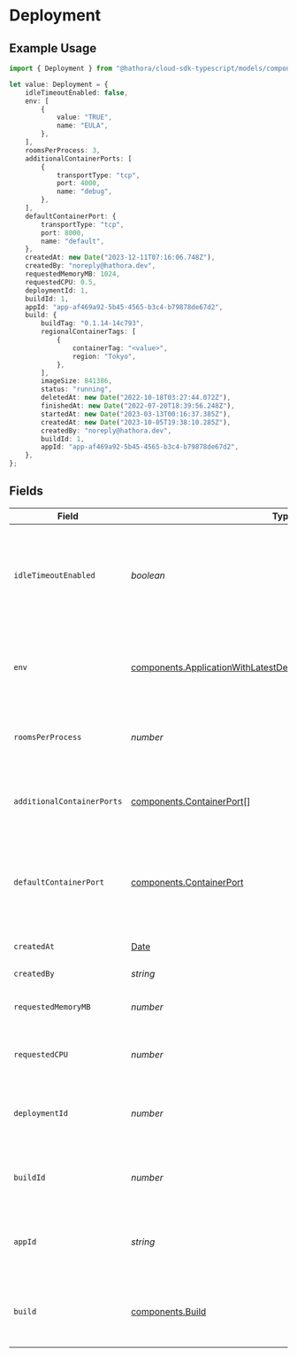 # Deployment

## Example Usage

```typescript
import { Deployment } from "@hathora/cloud-sdk-typescript/models/components";

let value: Deployment = {
    idleTimeoutEnabled: false,
    env: [
        {
            value: "TRUE",
            name: "EULA",
        },
    ],
    roomsPerProcess: 3,
    additionalContainerPorts: [
        {
            transportType: "tcp",
            port: 4000,
            name: "debug",
        },
    ],
    defaultContainerPort: {
        transportType: "tcp",
        port: 8000,
        name: "default",
    },
    createdAt: new Date("2023-12-11T07:16:06.748Z"),
    createdBy: "noreply@hathora.dev",
    requestedMemoryMB: 1024,
    requestedCPU: 0.5,
    deploymentId: 1,
    buildId: 1,
    appId: "app-af469a92-5b45-4565-b3c4-b79878de67d2",
    build: {
        buildTag: "0.1.14-14c793",
        regionalContainerTags: [
            {
                containerTag: "<value>",
                region: "Tokyo",
            },
        ],
        imageSize: 841386,
        status: "running",
        deletedAt: new Date("2022-10-18T03:27:44.072Z"),
        finishedAt: new Date("2022-07-20T18:39:56.248Z"),
        startedAt: new Date("2023-03-13T00:16:37.385Z"),
        createdAt: new Date("2023-10-05T19:38:10.285Z"),
        createdBy: "noreply@hathora.dev",
        buildId: 1,
        appId: "app-af469a92-5b45-4565-b3c4-b79878de67d2",
    },
};
```

## Fields

| Field                                                                                                                                                | Type                                                                                                                                                 | Required                                                                                                                                             | Description                                                                                                                                          | Example                                                                                                                                              |
| ---------------------------------------------------------------------------------------------------------------------------------------------------- | ---------------------------------------------------------------------------------------------------------------------------------------------------- | ---------------------------------------------------------------------------------------------------------------------------------------------------- | ---------------------------------------------------------------------------------------------------------------------------------------------------- | ---------------------------------------------------------------------------------------------------------------------------------------------------- |
| `idleTimeoutEnabled`                                                                                                                                 | *boolean*                                                                                                                                            | :heavy_check_mark:                                                                                                                                   | Option to shut down processes that have had no new connections or rooms<br/>for five minutes.                                                        |                                                                                                                                                      |
| `env`                                                                                                                                                | [components.ApplicationWithLatestDeploymentAndBuildDeprecatedEnv](../../models/components/applicationwithlatestdeploymentandbuilddeprecatedenv.md)[] | :heavy_check_mark:                                                                                                                                   | The environment variable that our process will have access to at runtime.                                                                            |                                                                                                                                                      |
| `roomsPerProcess`                                                                                                                                    | *number*                                                                                                                                             | :heavy_check_mark:                                                                                                                                   | Governs how many [rooms](https://hathora.dev/docs/concepts/hathora-entities#room) can be scheduled in a process.                                     | 3                                                                                                                                                    |
| `additionalContainerPorts`                                                                                                                           | [components.ContainerPort](../../models/components/containerport.md)[]                                                                               | :heavy_check_mark:                                                                                                                                   | Additional ports your server listens on.                                                                                                             | {<br/>"transportType": "tcp",<br/>"port": 4000,<br/>"name": "debug"<br/>}                                                                            |
| `defaultContainerPort`                                                                                                                               | [components.ContainerPort](../../models/components/containerport.md)                                                                                 | :heavy_check_mark:                                                                                                                                   | A container port object represents the transport configruations for how your server will listen.                                                     |                                                                                                                                                      |
| `createdAt`                                                                                                                                          | [Date](https://developer.mozilla.org/en-US/docs/Web/JavaScript/Reference/Global_Objects/Date)                                                        | :heavy_check_mark:                                                                                                                                   | When the deployment was created.                                                                                                                     |                                                                                                                                                      |
| `createdBy`                                                                                                                                          | *string*                                                                                                                                             | :heavy_check_mark:                                                                                                                                   | N/A                                                                                                                                                  | noreply@hathora.dev                                                                                                                                  |
| `requestedMemoryMB`                                                                                                                                  | *number*                                                                                                                                             | :heavy_check_mark:                                                                                                                                   | The amount of memory allocated to your process.                                                                                                      | 1024                                                                                                                                                 |
| `requestedCPU`                                                                                                                                       | *number*                                                                                                                                             | :heavy_check_mark:                                                                                                                                   | The number of cores allocated to your process.                                                                                                       | 0.5                                                                                                                                                  |
| `deploymentId`                                                                                                                                       | *number*                                                                                                                                             | :heavy_check_mark:                                                                                                                                   | System generated id for a deployment. Increments by 1.                                                                                               | 1                                                                                                                                                    |
| `buildId`                                                                                                                                            | *number*                                                                                                                                             | :heavy_check_mark:                                                                                                                                   | System generated id for a build. Increments by 1.                                                                                                    | 1                                                                                                                                                    |
| `appId`                                                                                                                                              | *string*                                                                                                                                             | :heavy_check_mark:                                                                                                                                   | System generated unique identifier for an application.                                                                                               | app-af469a92-5b45-4565-b3c4-b79878de67d2                                                                                                             |
| `build`                                                                                                                                              | [components.Build](../../models/components/build.md)                                                                                                 | :heavy_check_mark:                                                                                                                                   | A build represents a game server artifact and its associated metadata.                                                                               |                                                                                                                                                      |